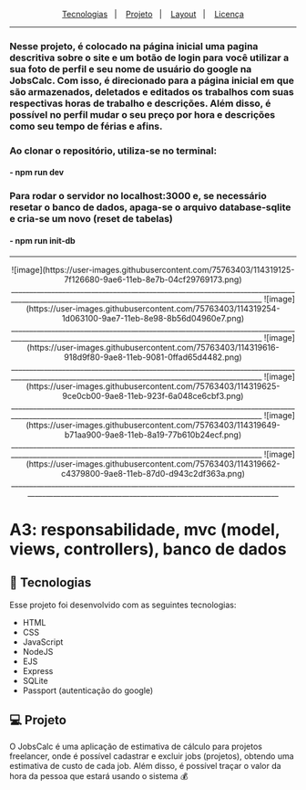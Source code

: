 

<p align="center">
  <a href="#-tecnologias">Tecnologias</a>&nbsp;&nbsp;&nbsp;|&nbsp;&nbsp;&nbsp;
  <a href="#-projeto">Projeto</a>&nbsp;&nbsp;&nbsp;|&nbsp;&nbsp;&nbsp;
  <a href="#-layout">Layout</a>&nbsp;&nbsp;&nbsp;|&nbsp;&nbsp;&nbsp;
  <a href="#memo-licença">Licença</a>
</p>

___________________________________________________________________________________________________________________________________________________
### Nesse projeto, é colocado na página inicial uma pagina descritiva sobre o site e um botão de login para você utilizar a sua foto de perfil e seu nome de usuário do google na JobsCalc. Com isso, é direcionado para a página inicial em que são armazenados, deletados e editados os trabalhos com suas respectivas horas de trabalho e descrições. Além disso, é possível no perfil mudar o seu preço por hora e descrições como seu tempo de férias e afins.


### Ao clonar o repositório, utiliza-se no terminal:
#### - npm run dev 
### Para rodar o servidor no localhost:3000 e, se necessário resetar o banco de dados, apaga-se o arquivo database-sqlite e cria-se um novo (reset de tabelas)
#### - npm run init-db
___________________________________________________________________________________________________________________________________________________

<div align="center">
![image](https://user-images.githubusercontent.com/75763403/114319125-7f126680-9ae6-11eb-8e7b-04cf29769173.png)
___________________________________________________________________________________________________________________________________________________
![image](https://user-images.githubusercontent.com/75763403/114319254-1d063100-9ae7-11eb-8e98-8b56d04960e7.png)
___________________________________________________________________________________________________________________________________________________
![image](https://user-images.githubusercontent.com/75763403/114319616-918d9f80-9ae8-11eb-9081-0ffad65d4482.png)
___________________________________________________________________________________________________________________________________________________
![image](https://user-images.githubusercontent.com/75763403/114319625-9ce0cb00-9ae8-11eb-923f-6a048ce6cbf3.png)
___________________________________________________________________________________________________________________________________________________
![image](https://user-images.githubusercontent.com/75763403/114319649-b71aa900-9ae8-11eb-8a19-77b610b24ecf.png)
___________________________________________________________________________________________________________________________________________________
![image](https://user-images.githubusercontent.com/75763403/114319662-c4379800-9ae8-11eb-87d0-d943c2df363a.png)
___________________________________________________________________________________________________________________________________________________
</div>



# A3: responsabilidade, mvc (model, views, controllers), banco de dados
## 🚀 Tecnologias


Esse projeto foi desenvolvido com as seguintes tecnologias:

- HTML
- CSS
- JavaScript
- NodeJS
- EJS
- Express
- SQLite
- Passport (autenticação do google)

## 💻 Projeto

O JobsCalc é uma aplicação de estimativa de cálculo para projetos freelancer, onde é possível cadastrar e excluir jobs (projetos), obtendo uma estimativa de custo de cada job. Além disso, é possível traçar o valor da hora da pessoa que estará usando o sistema 💰
